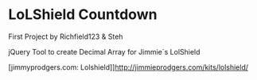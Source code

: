 # LoLShield Countdown
First Project by Richfield123 & Steh

jQuery Tool to create Decimal Array for Jimmie´s LolShield

[jimmyprodgers.com: Lolshield]]http://jimmieprodgers.com/kits/lolshield/